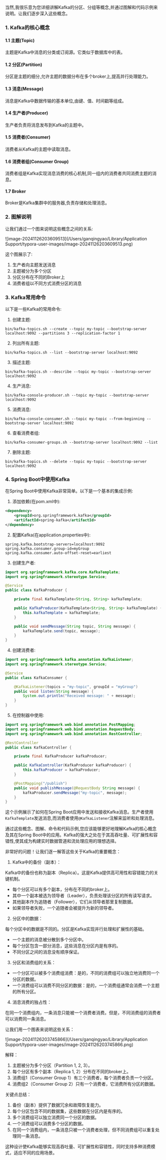 当然,我很乐意为您详细讲解Kafka的分区、分组等概念,并通过图解和代码示例来说明。让我们逐步深入这些概念。

### 1. Kafka的核心概念

#### 1.1 主题(Topic)

主题是Kafka中消息的分类或订阅源。它类似于数据库中的表。

#### 1.2 分区(Partition)

分区是主题的细分,允许主题的数据分布在多个broker上,提高并行处理能力。

#### 1.3 消息(Message)

消息是Kafka中数据传输的基本单位,由键、值、时间戳等组成。

#### 1.4 生产者(Producer)

生产者负责将消息发布到Kafka的主题中。

#### 1.5 消费者(Consumer)

消费者从Kafka的主题中读取消息。

#### 1.6 消费者组(Consumer Group)

消费者组是Kafka实现消息消费的核心机制,同一组内的消费者共同消费主题的消息。

#### 1.7 Broker

Broker是Kafka集群中的服务器,负责存储和处理消息。

### 2. 图解说明

让我们通过一个图来说明这些概念之间的关系:

![image-20241126203609513](/Users/ganqingyao/Library/Application Support/typora-user-images/image-20241126203609513.png)

这个图展示了:

1. 生产者向主题发送消息
2. 主题被分为多个分区
3. 分区分布在不同的Broker上
4. 消费者组以不同方式消费分区的消息


### 3. Kafka常用命令

以下是一些Kafka的常用命令:

1. 创建主题:

```plaintext
bin/kafka-topics.sh --create --topic my-topic --bootstrap-server localhost:9092 --partitions 3 --replication-factor 1
```


2. 列出所有主题:

```plaintext
bin/kafka-topics.sh --list --bootstrap-server localhost:9092
```


3. 描述主题:

```plaintext
bin/kafka-topics.sh --describe --topic my-topic --bootstrap-server localhost:9092
```


4. 生产消息:

```plaintext
bin/kafka-console-producer.sh --topic my-topic --bootstrap-server localhost:9092
```


5. 消费消息:

```plaintext
bin/kafka-console-consumer.sh --topic my-topic --from-beginning --bootstrap-server localhost:9092
```


6. 查看消费者组:

```plaintext
bin/kafka-consumer-groups.sh --bootstrap-server localhost:9092 --list
```


7. 删除主题:

```plaintext
bin/kafka-topics.sh --delete --topic my-topic --bootstrap-server localhost:9092
```




### 4. Spring Boot中使用Kafka

在Spring Boot中使用Kafka非常简单。以下是一个基本的集成示例:

1. 添加依赖(在pom.xml中):


```xml
<dependency>
    <groupId>org.springframework.kafka</groupId>
    <artifactId>spring-kafka</artifactId>
</dependency>
```

2. 配置Kafka(在application.properties中):


```plaintext
spring.kafka.bootstrap-servers=localhost:9092
spring.kafka.consumer.group-id=myGroup
spring.kafka.consumer.auto-offset-reset=earliest
```

3. 创建生产者:


```java
import org.springframework.kafka.core.KafkaTemplate;
import org.springframework.stereotype.Service;

@Service
public class KafkaProducer {

    private final KafkaTemplate<String, String> kafkaTemplate;

    public KafkaProducer(KafkaTemplate<String, String> kafkaTemplate) {
        this.kafkaTemplate = kafkaTemplate;
    }

    public void sendMessage(String topic, String message) {
        kafkaTemplate.send(topic, message);
    }
}
```

4. 创建消费者:


```java
import org.springframework.kafka.annotation.KafkaListener;
import org.springframework.stereotype.Service;

@Service
public class KafkaConsumer {

    @KafkaListener(topics = "my-topic", groupId = "myGroup")
    public void listen(String message) {
        System.out.println("Received message: " + message);
    }
}
```

5. 在控制器中使用:


```java
import org.springframework.web.bind.annotation.PostMapping;
import org.springframework.web.bind.annotation.RequestBody;
import org.springframework.web.bind.annotation.RestController;

@RestController
public class KafkaController {

    private final KafkaProducer kafkaProducer;

    public KafkaController(KafkaProducer kafkaProducer) {
        this.kafkaProducer = kafkaProducer;
    }

    @PostMapping("/publish")
    public void publishMessage(@RequestBody String message) {
        kafkaProducer.sendMessage("my-topic", message);
    }
}
```

这个示例展示了如何在Spring Boot应用中发送和接收Kafka消息。生产者使用`KafkaTemplate`发送消息,而消费者使用`@KafkaListener`注解来监听和处理消息。

通过这些概念、图解、命令和代码示例,您应该能够更好地理解Kafka的核心概念及其在Spring Boot中的应用。Kafka的强大之处在于其高吞吐量、可扩展性和容错性,使其成为构建实时数据管道和流处理应用的理想选择。

非常好的问题！让我们逐一解答这些关于Kafka的重要概念：

1. Kafka中的备份（副本）：


Kafka中的备份也称为副本（Replica）。这是Kafka提供高可用性和容错能力的关键机制。

- 每个分区可以有多个副本，分布在不同的broker上。
- 其中一个副本被选为领导者（Leader），负责处理该分区的所有读写请求。
- 其他副本作为追随者（Follower），它们从领导者那里复制数据。
- 如果领导者失败，一个追随者会被提升为新的领导者。


2. 分区中的数据：


每个分区中的数据是不同的。分区是Kafka实现并行处理和扩展性的基础。

- 一个主题的消息被分散到多个分区中。
- 每个分区包含一部分消息，这些消息在分区内是有序的。
- 不同分区之间的消息没有顺序保证。


3. 分区和消费组的关系：


- 一个分区可以被多个消费组消费：是的，不同的消费组可以独立地消费同一个分区的数据。
- 一个消费组可以消费不同分区的数据：是的，一个消费组通常会消费一个主题的所有分区。


4. 消息消费的独占性：


在同一个消费组内，一条消息只能被一个消费者消费。但是，不同消费组的消费者可以消费同一条消息。

让我们用一个图表来说明这些关系：

![image-20241126203745866](/Users/ganqingyao/Library/Application Support/typora-user-images/image-20241126203745866.png)

解释：

1. 主题被分为多个分区（Partition 1, 2, 3）。
2. 每个分区有多个副本（Replica 1, 2）分布在不同的broker上。
3. 消费组1（Consumer Group 1）有三个消费者，每个消费者负责一个分区。
4. 消费组2（Consumer Group 2）只有一个消费者，它消费所有分区的数据。


关键点总结：

1. 备份（副本）提供了数据冗余和故障恢复能力。
2. 每个分区包含不同的数据集，这些数据在分区内是有序的。
3. 多个消费组可以独立消费同一个分区的数据。
4. 一个消费组可以消费多个分区的数据。
5. 在同一个消费组内，一条消息只被一个消费者处理，但不同消费组可以重复处理同一条消息。


这种设计使Kafka能够实现高吞吐量、可扩展性和容错性，同时支持多种消费模式，适应不同的应用场景。